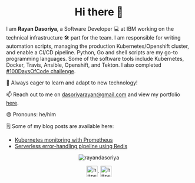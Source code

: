 <h1 align="center">Hi there 👋</h1>

I am <b>Rayan Dasoriya</b>, a Software Developer 💻 at IBM working on the technical infrastructure 🛠 part for the team. I am responsible for writing automation scripts, managing the production Kubernetes/Openshift cluster, and enable a CI/CD pipeline. Python, Go and shell scripts are my go-to programming languages. Some of the software tools include Kubernetes, Docker, Travis, Ansible, Openshift, and Tekton. I also completed [#100DaysOfCode challenge](https://github.com/rayandasoriya/100DaysOfCode).

💬 Always eager to learn and adapt to new technology!

📫 Reach out to me on dasoriyarayan@gmail.com and view my portfolio [here](https://rayandasoriya.com).

😄 Pronouns: he/him

🗒 Some of my blog posts are available here:
* [Kubernetes monitoring with Prometheus](https://dev.to/rayandasoriya/kubernetes-monitoring-with-prometheus-2l7k)
* [Serverless error-handling pipeline using Redis](https://dev.to/rayandasoriya/serverless-error-handling-pipeline-using-redis-54em)

<p align="center"><img src="https://github-readme-stats.vercel.app/api?username=rayandasoriya&show_icons=true" alt="rayandasoriya" /></p>

<p align="center">
<a href="https://www.linkedin.com/in/rayan-dasoriya/" target="blank"><img align="center" src="https://cdn.jsdelivr.net/npm/simple-icons@3.0.1/icons/linkedin.svg" alt="https://www.linkedin.com/in/rayan-dasoriya/" height="30" width="30" /></a>. 
<a href="https://www.twitter.com/dasoriya_rayan/" target="blank"><img align="center" src="https://cdn.jsdelivr.net/npm/simple-icons@3.0.1/icons/twitter.svg" alt="https://www.twitter.com/dasoriya_rayan/" height="30" width="30" /></a>
</p>
